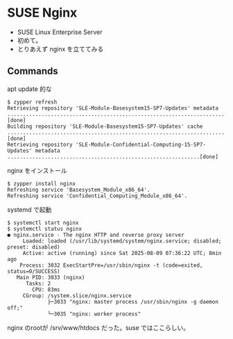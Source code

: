 # SUSE Nginx

- SUSE Linux Enterprise Server
- 初めて。
- とりあえず nginx を立ててみる

## Commands
apt update 的な
```console
$ zypper refresh
Retrieving repository 'SLE-Module-Basesystem15-SP7-Updates' metadata ...........................................................................[done]
Building repository 'SLE-Module-Basesystem15-SP7-Updates' cache ................................................................................[done]
Retrieving repository 'SLE-Module-Confidential-Computing-15-SP7-Updates' metadata ..............................................................[done]
```

nginx をインストール

```console
$ zypper install nginx
Refreshing service 'Basesystem_Module_x86_64'.
Refreshing service 'Confidential_Computing_Module_x86_64'.
```

systemd で起動

```console
$ systemctl start nginx
$ systemctl status nginx
● nginx.service - The nginx HTTP and reverse proxy server
     Loaded: loaded (/usr/lib/systemd/system/nginx.service; disabled; preset: disabled)
     Active: active (running) since Sat 2025-08-09 07:36:22 UTC; 8min ago
    Process: 3032 ExecStartPre=/usr/sbin/nginx -t (code=exited, status=0/SUCCESS)
   Main PID: 3033 (nginx)
      Tasks: 2
        CPU: 83ms
     CGroup: /system.slice/nginx.service
             ├─3033 "nginx: master process /usr/sbin/nginx -g daemon off;"
             └─3035 "nginx: worker process"
```

nginx のrootが /srv/www/htdocs だった。suse ではここらしい。
